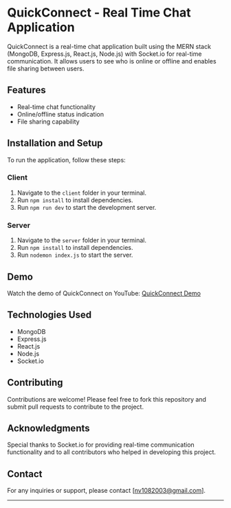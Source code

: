 # QuickConnect - Real Time Chat Application

QuickConnect is a real-time chat application built using the MERN stack (MongoDB, Express.js, React.js, Node.js) with Socket.io for real-time communication. It allows users to see who is online or offline and enables file sharing between users.

## Features
- Real-time chat functionality
- Online/offline status indication
- File sharing capability

## Installation and Setup
To run the application, follow these steps:

### Client
1. Navigate to the `client` folder in your terminal.
2. Run `npm install` to install dependencies.
3. Run `npm run dev` to start the development server.

### Server
1. Navigate to the `server` folder in your terminal.
2. Run `npm install` to install dependencies.
3. Run `nodemon index.js` to start the server.

## Demo
Watch the demo of QuickConnect on YouTube: [QuickConnect Demo](https://www.youtube.com/)

## Technologies Used
- MongoDB
- Express.js
- React.js
- Node.js
- Socket.io

## Contributing
Contributions are welcome! Please feel free to fork this repository and submit pull requests to contribute to the project.


## Acknowledgments
Special thanks to Socket.io for providing real-time communication functionality and to all contributors who helped in developing this project.

## Contact
For any inquiries or support, please contact [nv1082003@gmail.com].

--- 
